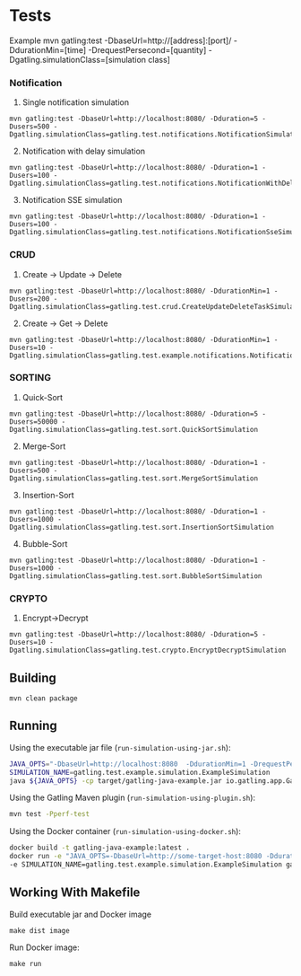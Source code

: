 # Tests

Example
mvn gatling:test -DbaseUrl=http://[address]:[port]/ -DdurationMin=[time] -DrequestPersecond=[quantity] -Dgatling.simulationClass=[simulation class]


### Notification
1. Single notification simulation
```
mvn gatling:test -DbaseUrl=http://localhost:8080/ -Dduration=5 -Dusers=500 -Dgatling.simulationClass=gatling.test.notifications.NotificationSimulation
```
2. Notification with delay simulation
```
mvn gatling:test -DbaseUrl=http://localhost:8080/ -Dduration=1 -Dusers=100 -Dgatling.simulationClass=gatling.test.notifications.NotificationWithDelaySimulation
```
3. Notification SSE simulation
```
mvn gatling:test -DbaseUrl=http://localhost:8080/ -Dduration=1 -Dusers=100 -Dgatling.simulationClass=gatling.test.notifications.NotificationSseSimulation
```
### CRUD
1. Create -> Update -> Delete
```
mvn gatling:test -DbaseUrl=http://localhost:8080/ -DdurationMin=1 -Dusers=200 -Dgatling.simulationClass=gatling.test.crud.CreateUpdateDeleteTaskSimulation 
```
2. Create -> Get -> Delete
```
mvn gatling:test -DbaseUrl=http://localhost:8080/ -DdurationMin=1 -Dusers=10 -Dgatling.simulationClass=gatling.test.example.notifications.NotificationSseSimulation
```
### SORTING
1. Quick-Sort
```
mvn gatling:test -DbaseUrl=http://localhost:8080/ -Dduration=5 -Dusers=50000 -Dgatling.simulationClass=gatling.test.sort.QuickSortSimulation
```
2. Merge-Sort
```
mvn gatling:test -DbaseUrl=http://localhost:8080/ -Dduration=1 -Dusers=500 -Dgatling.simulationClass=gatling.test.sort.MergeSortSimulation
```
3. Insertion-Sort
```
mvn gatling:test -DbaseUrl=http://localhost:8080/ -Dduration=1 -Dusers=1000 -Dgatling.simulationClass=gatling.test.sort.InsertionSortSimulation
```
4. Bubble-Sort
```
mvn gatling:test -DbaseUrl=http://localhost:8080/ -Dduration=1 -Dusers=1000 -Dgatling.simulationClass=gatling.test.sort.BubbleSortSimulation
```
  
### CRYPTO
1. Encrypt->Decrypt
```
mvn gatling:test -DbaseUrl=http://localhost:8080/ -Dduration=5 -Dusers=10 -Dgatling.simulationClass=gatling.test.crypto.EncryptDecryptSimulation
```

## Building

```
mvn clean package
```

## Running

Using the executable jar file (`run-simulation-using-jar.sh`):

```bash
JAVA_OPTS="-DbaseUrl=http://localhost:8080  -DdurationMin=1 -DrequestPerSecond=10"
SIMULATION_NAME=gatling.test.example.simulation.ExampleSimulation
java ${JAVA_OPTS} -cp target/gatling-java-example.jar io.gatling.app.Gatling -s "${SIMULATION_NAME}"
```

Using the Gatling Maven plugin (`run-simulation-using-plugin.sh`):

```bash
mvn test -Pperf-test
```

Using the Docker container (`run-simulation-using-docker.sh`):

```bash
docker build -t gatling-java-example:latest .
docker run -e "JAVA_OPTS=-DbaseUrl=http://some-target-host:8080 -DdurationMin=1 -DrequestPerSecond=10" \
-e SIMULATION_NAME=gatling.test.example.simulation.ExampleSimulation gatling-java-example:latest
```

## Working With Makefile

Build executable jar and Docker image

```
make dist image
```

Run Docker image:

```
make run
```